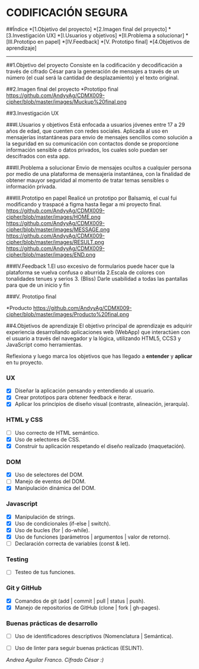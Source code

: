 # CODIFICACIÓN SEGURA
##Índice
	*[1.Objetivo del proyecto]
	*[2.Imagen final del proyecto]
	*[3.Investigación UX]
		*[I.Usuarios y objetivos]
		*[II.Problema a solucionar]
		*[III.Prototipo en papel]
		*[IV.Feedback]
		*[V. Prototipo final]
	*[4.Objetivos de aprendizaje]
***
##1.Objetivo del proyecto
Consiste en la codificación y decodificación a través de cifrado César para la generación de mensajes a través de un número (el cual será la cantidad de desplazamiento) y el texto original.

##2.Imagen final del proyecto
*Prototipo final
https://github.com/AndyyAg/CDMX009-cipher/blob/master/images/Muckup%20final.png

##3.Investigación UX

###I.Usuarios y objetivos
Está enfocada a usuarios jóvenes entre 17 a 29 años de edad, que cuenten con redes sociales. 
Aplicada al uso en mensajerías instantáneas para envio de mensajes sencillos como solución a la seguridad en su comunicación con contactos donde se proporcione información sensible o datos privados, los cuales solo puedan ser descifrados con esta app.

###II.Problema a solucionar
Envio de mensajes ocultos a cualquier persona por medio de una plataforma de mensajería instantánea, con la finalidad de obtener mauyor seguridad al momento de tratar temas sensibles o información privada.

###III.Prototipo en papel
Realicé un prototipo por Balsamiq, el cual fui modificando y traspacé a figma hasta llegar a mi proyecto final.
https://github.com/AndyyAg/CDMX009-cipher/blob/master/images/HOME.png
https://github.com/AndyyAg/CDMX009-cipher/blob/master/images/MESSAGE.png
https://github.com/AndyyAg/CDMX009-cipher/blob/master/images/RESULT.png
https://github.com/AndyyAg/CDMX009-cipher/blob/master/images/END.png

###IV.Feedback
1.El uso excesivo de formularios puede hacer que la plataforma se vuelva confusa o aburrida
2.Escala de colores con tonalidades tenues y serios
3. (Bliss) Darle usabilidad a todas las pantallas para que de un inicio y fin

###V. Prototipo final

*Producto
https://github.com/AndyyAg/CDMX009-cipher/blob/master/images/Producto%20final.png

##4.Objetivos de aprendizaje
El objetivo principal de aprendizaje es adquirir experiencia desarrollando
aplicaciones web (WebApp) que interactúen con el usuario a través del navegador
y la lógica, utilizando HTML5, CCS3 y JavaScript como herramientas.

Reflexiona y luego marca los objetivos que has llegado a **entender** y **aplicar** en tu proyecto.

### UX

- [X] Diseñar la aplicación pensando y entendiendo al usuario.
- [X] Crear prototipos para obtener feedback e iterar.
- [X] Aplicar los principios de diseño visual (contraste, alineación, jerarquía).

### HTML y CSS

- [ ] Uso correcto de HTML semántico.
- [X] Uso de selectores de CSS.
- [X] Construir tu aplicación respetando el diseño realizado (maquetación).

### DOM

- [X] Uso de selectores del DOM.
- [ ] Manejo de eventos del DOM.
- [X] Manipulación dinámica del DOM.

### Javascript

- [X] Manipulación de strings.
- [X] Uso de condicionales (if-else | switch).
- [X] Uso de bucles (for | do-while).    
- [X] Uso de funciones (parámetros | argumentos | valor de retorno).
- [ ] Declaración correcta de variables (const & let).

### Testing
- [ ] Testeo de tus funciones.

### Git y GitHub
- [X] Comandos de git (add | commit | pull | status | push).
- [X] Manejo de repositorios de GitHub (clone | fork | gh-pages).

### Buenas prácticas de desarrollo
- [ ] Uso de identificadores descriptivos (Nomenclatura | Semántica).
- [ ] Uso de linter para seguir buenas prácticas (ESLINT).


_Andrea Aguilar Franco. Cifrado César :)_